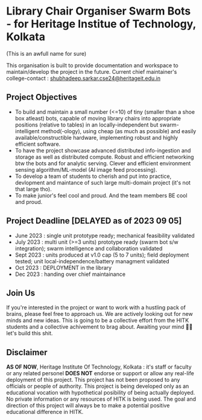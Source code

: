 # Library Chair Organiser Swarm Bots - for Heritage Institue of Technology, Kolkata
(This is an awfull name for sure)

This organisation is built to provide documentation and workspace to maintain/develop the project in the future. Current chief maintainer's college-contact : shubhadeep.sarkar.cse24@heritageit.edu.in

## Project Objectives
- To build and maintain a small number (<=10) of tiny (smaller than a shoe box atleast) bots, capable of moving library chairs into appropriate positions (relative to tables) in an locally-independent but swarm-intelligent method(-ology), using cheap (as much as possible) and easily available/constructible hardware, implementing robust and highly efficient software.
- To have the project showcase advanced distributed info-ingestion and storage as well as distributed compute. Robust and efficient networking btw the bots and for analytic serving. Clever and efficient environment sensing algorithm/ML-model (AI image feed processing).
- To develop a team of students to cherish and put into practice, devlopment and maintance of such large multi-domain project (it's not that large tho).
- To make junior's feel cool and proud. And the team members BE cool and proud.

<!--
## Project High lvl Overview
- Locally-independent locomotion and elec-maintaince module
   - This module include all the machanics and electronics required in an unit. The actuator controls, power management, and low level process ochestration will be handled by this module. This module will also contain h/w determination and analytic serving code. Failure management and mechanical+s/w robustness is prime for this module
- Swarm Networking daemon-module
- Distributed Compute module
- Job scheduling module/protocol
-->
## Project Deadline [DELAYED as of 2023 09 05]
- June 2023 : single unit prototype ready; mechanical feasibility validated
- July 2023 : multi unit (>=3 units) prototype ready (swarm bot s/w integration); swarm intelligence and collaboration validated
- Sept 2023 : units produced at v1.0 cap (5 to 7 units); field deployment tested; unit local-independence/battery managment validated
- Oct 2023  : DEPLOYMENT in the library
- Dec 2023  : handing over chief maintainance

## Join Us
If you're interested in the project or want to work with a hustling pack of brains, please feel free to approach us. We are actively looking out for new minds and new ideas. This is going to be a collective effort from the HITK students and a collective achivement to brag about. Awaiting your mind 🦾🤜 let's build this shit. 

## Disclaimer
**AS OF NOW**, Heritage Institute Of Technology, Kolkata : it's staff or faculty or any related personel **DOES NOT** endorse or support or allow any real-life deployment of this project. This project has not been proposed to any officials or people of authority. This project is being developed only as an educational vocation with hypothetical posibility of being actually deployed. No private information or any resources of HITK is being used. The goal and direction of this project will always be to make a potential positive educational difference in HITK.

<!--

**Here are some ideas to get you started:**

🙋‍♀️ A short introduction - what is your organization all about?
🌈 Contribution guidelines - how can the community get involved?
👩‍💻 Useful resources - where can the community find your docs? Is there anything else the community should know?
🍿 Fun facts - what does your team eat for breakfast?
🧙 Remember, you can do mighty things with the power of [Markdown](https://docs.github.com/github/writing-on-github/getting-started-with-writing-and-formatting-on-github/basic-writing-and-formatting-syntax)
-->
